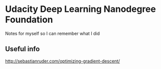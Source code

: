 # Udacity Deep Learning Nanodegree Foundation

Notes for myself so I can remember what I did

## Useful info
http://sebastianruder.com/optimizing-gradient-descent/
